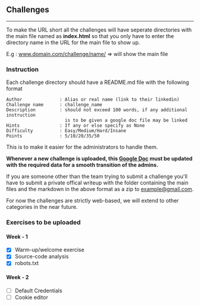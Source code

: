 ## Challenges
---
To make the URL short all the challenges will have seperate directories with the main file named as **index.html** so that you only have to enter the directory name in the URL for the main file to show up.

E.g : www.domain.com/challenge/name/ => will show the main file

### Instruction

Each challenge directory should have a README.md file with the following format         
```
Author              : Alias or real name (link to their linkedin)
Challenge name      : challenge_name
Description         : should not exceed 100 words, if any additional instruction
                      is to be given a google doc file may be linked
Hints               : If any or else specify as None
Difficulty          : Easy/Medium/Hard/Insane
Points              : 5/10/20/35/50
```
This is to make it easier for the administrators to handle them.

**Whenever a new challenge is uploaded, this [Google Doc](https://docs.google.com/document/d/173pkVeaRsY3EiEYnFtPknC993OOEMBZzYYdqjit1jJM/edit?usp=sharing) must be updated with the required data for a smooth transition of the admins.**

If you are someone other than the team trying to submit a challenge you'll have to submit a private offical writeup with the folder containing the main files and the markdown in the above format as a zip to example@gmail.com.      

For now the challenges are strictly web-based, we will extend to other categories in the near future.

### Exercises to be uploaded 

#### Week - 1
- [x] Warm-up/welcome exercise 
- [x] Source-code analysis 
- [x] robots.txt 
#### Week - 2
- [ ] Default Credentials
- [ ] Cookie editor 